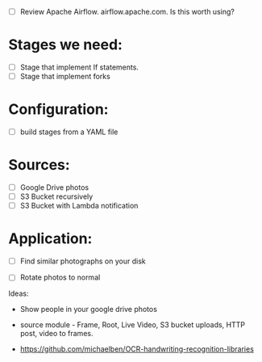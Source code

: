 - [ ] Review Apache Airflow. airflow.apache.com. Is this worth using?

# Stages we need:
- [ ] Stage  that implement If statements.
- [ ] Stage that implement forks

# Configuration:
- [ ] build stages from a YAML file

# Sources:
- [ ] Google Drive photos
- [ ] S3 Bucket recursively
- [ ] S3 Bucket with Lambda notification

# Application:
- [ ] Find similar photographs on your disk
- [ ] Rotate photos to normal


Ideas:
* Show people in your google drive photos

* source module - Frame, Root, Live Video, S3 bucket uploads, HTTP post, video to frames.
* https://github.com/michaelben/OCR-handwriting-recognition-libraries